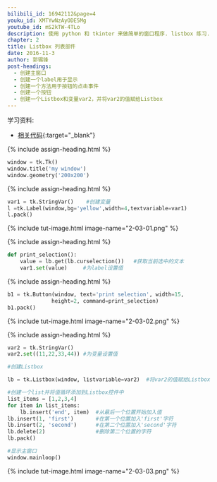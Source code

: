 ```yaml
---
bilibili_id: 16942112&page=4
youku_id: XMTYwNzAyODE5Mg
youtube_id: mS2kTW-4TLo
description: 使用 python 和 tkinter 来做简单的窗口程序. listbox 练习.
chapter: 2
title: Listbox 列表部件
date: 2016-11-3
author: 郭锡锋
post-headings:
  - 创建主窗口
  - 创建一个label用于显示
  - 创建一个方法用于按钮的点击事件
  - 创建一个按钮
  - 创建一个Listbox和变量var2，并将var2的值赋给Listbox
---
```


学习资料:
  * [相关代码](https://github.com/MorvanZhou/tutorials/blob/master/tkinterTUT/tk4_listbox.py){:target="_blank"}

{% include assign-heading.html %}

```python
window = tk.Tk()
window.title('my window')
window.geometry('200x200')
```

{% include assign-heading.html %}

```python
var1 = tk.StringVar()    #创建变量
l =tk.Label(window,bg='yellow',width=4,textvariable=var1)
l.pack()
```

{% include tut-image.html image-name="2-03-01.png" %}

{% include assign-heading.html %}

```python
def print_selection():
    value = lb.get(lb.curselection())   #获取当前选中的文本
    var1.set(value)     #为label设置值
```

{% include assign-heading.html %}

```python
b1 = tk.Button(window, text='print selection', width=15,
              height=2, command=print_selection)
b1.pack()
```

{% include tut-image.html image-name="2-03-02.png" %}

{% include assign-heading.html %}

```python
var2 = tk.StringVar()
var2.set((11,22,33,44)) #为变量设置值

#创建Listbox

lb = tk.Listbox(window, listvariable=var2)  #将var2的值赋给Listbox

#创建一个list并将值循环添加到Listbox控件中
list_items = [1,2,3,4]
for item in list_items:
    lb.insert('end', item)  #从最后一个位置开始加入值
lb.insert(1, 'first')       #在第一个位置加入'first'字符
lb.insert(2, 'second')      #在第二个位置加入'second'字符
lb.delete(2)                #删除第二个位置的字符
lb.pack()

#显示主窗口
window.mainloop()
```

{% include tut-image.html image-name="2-03-03.png" %}


